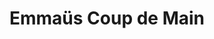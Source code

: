 ---
title: "Emmaüs Coup de Main"
url: /pantin/emmaues-coup-de-main-31-avenue-edouard-vaillant/
shop: Gebrauchtwaren
---